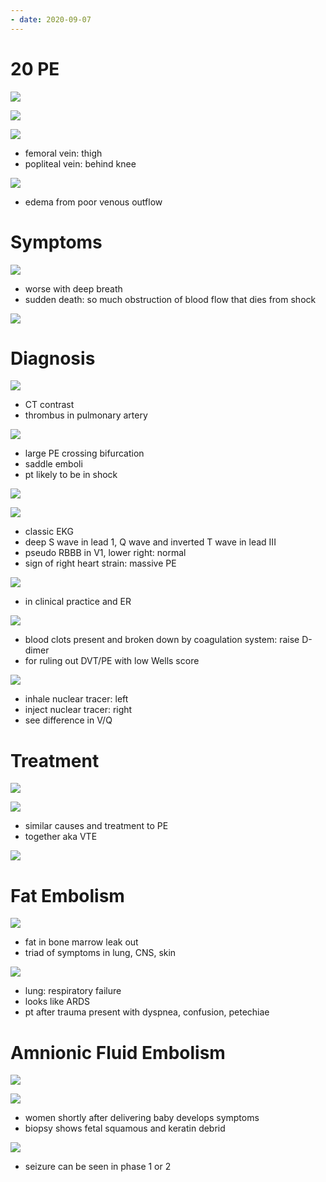 ```yaml
---
- date: 2020-09-07
---
```


# 20 PE

<!-- PE, DVT pathogenesis. DVT diagnosis -->

![](https://photos.thisispiggy.com/file/wikiFiles/dJILINh.jpg)

![](https://photos.thisispiggy.com/file/wikiFiles/DuCKOMw.jpg)

![](https://photos.thisispiggy.com/file/wikiFiles/YwCCJfx.jpg)

- femoral vein: thigh
- popliteal vein: behind knee

![](https://photos.thisispiggy.com/file/wikiFiles/zCCGhhG.jpg)

- edema from poor venous outflow

# Symptoms

<!-- PE symptoms, death 2 causes -->

![](https://photos.thisispiggy.com/file/wikiFiles/UUrZYd4.jpg)

- worse with deep breath
- sudden death: so much obstruction of blood flow that dies from shock

![](https://photos.thisispiggy.com/file/wikiFiles/vLyliWq.jpg)

# Diagnosis

<!-- PE diagnosis, labs, imaging, EKG -->

![](https://photos.thisispiggy.com/file/wikiFiles/irIn5VT.jpg)

- CT contrast
- thrombus in pulmonary artery

![](https://photos.thisispiggy.com/file/wikiFiles/WZoyphw.jpg)

- large PE crossing bifurcation
- saddle emboli
- pt likely to be in shock

![](https://i.imgur.com/PbpL56U.jpg)

![](https://photos.thisispiggy.com/file/wikiFiles/CRmlaEL.jpg)

- classic EKG
- deep S wave in lead 1, Q wave and inverted T wave in lead III
- pseudo RBBB in V1, lower right: normal
- sign of right heart strain: massive PE

![](https://photos.thisispiggy.com/file/wikiFiles/UkLBrUO.jpg)

- in clinical practice and ER

![](https://photos.thisispiggy.com/file/wikiFiles/XKzjU98.jpg)

- blood clots present and broken down by coagulation system: raise D-dimer
- for ruling out DVT/PE with low Wells score

![](https://photos.thisispiggy.com/file/wikiFiles/Xr3AfDI.jpg)

- inhale nuclear tracer: left
- inject nuclear tracer: right
- see difference in V/Q

# Treatment

<!-- DVT/PE treatment and prevention -->

![](https://photos.thisispiggy.com/file/wikiFiles/Nb5OfJu.jpg)

![](https://photos.thisispiggy.com/file/wikiFiles/BKK1zf2.jpg)

- similar causes and treatment to PE
- together aka VTE

![](https://photos.thisispiggy.com/file/wikiFiles/wZWec91.jpg)

# Fat Embolism

<!-- fat embolism pathogenesis and symptoms -->

![](https://photos.thisispiggy.com/file/wikiFiles/UTDXGGQ.jpg)

- fat in bone marrow leak out
- triad of symptoms in lung, CNS, skin

![](https://photos.thisispiggy.com/file/wikiFiles/sMeFHzc.jpg)

- lung: respiratory failure
- looks like ARDS
- pt after trauma present with dyspnea, confusion, petechiae

# Amnionic Fluid Embolism

<!-- amnionic fluid embolism pathogenesis, symptoms -->

![](https://photos.thisispiggy.com/file/wikiFiles/HUNoqGD.jpg)

![](https://photos.thisispiggy.com/file/wikiFiles/dNaRwkh.jpg)

- women shortly after delivering baby develops symptoms
- biopsy shows fetal squamous and keratin debrid

![](https://photos.thisispiggy.com/file/wikiFiles/FYNPTFw.jpg)

- seizure can be seen in phase 1 or 2
